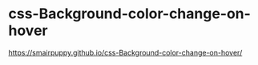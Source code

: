 # css-Background-color-change-on-hover
 https://smairpuppy.github.io/css-Background-color-change-on-hover/
